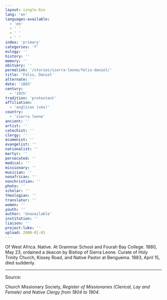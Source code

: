 ```yaml
---
layout: single-bio
lang: 'en'
languages-available:
  - 'en'
  - ' '
  - ' '
  - ' '
index: 'primary'
categories: 'f'
eulogy: ''
history: ''
memory: ''
obituary: ''
permalink: '/stories/sierra-leone/felix-daniel/'
title: 'Felix, Daniel'
alternate: ''
date: '1883'
century:
  - '19th'
tradition: 'protestant'
affiliation:
  - 'anglican (cms)'
country:
  - 'sierra leone'
ancient: ''
artist: ''
catechist: ''
clergy: ''
ecumenist: ''
evangelist: ''
nationalist: ''
martyr: ''
persecuted: ''
medical: ''
missionary: ''
musician: ''
nonafrican: ''
nonchristian: ''
photo: ''
scholar: ''
theologian: ''
translator: ''
women: ''
youth: ''
author: 'Unavailable'
institution: ''
liaison: ''
project-luke: ''
upload: 2000-01-01
---
```



Of West Africa.  Native.  At Grammar School and Fourah Bay College.  1880, May 23, ordained a deacon by Bishop of Sierra Leone.  Curate of Holy Trinity Church, Kissey Road, and Native Pastor at Benguema.  1883, April 15, died suddenly.

---

Source:

Church Missionary Society, *Register of Missionaries (Clerical, Lay and Female) and Native Clergy from 1804 to 1904*.